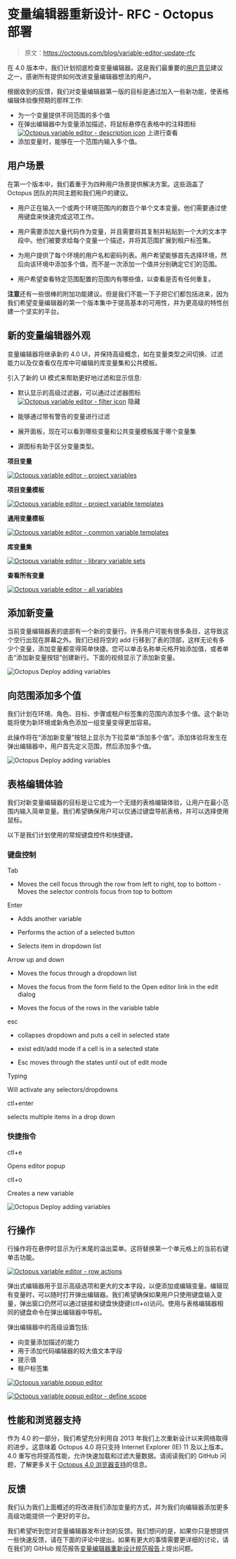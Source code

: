 # 变量编辑器重新设计- RFC - Octopus 部署

> 原文：<https://octopus.com/blog/variable-editor-update-rfc>

在 4.0 版本中，我们计划彻底检查变量编辑器。这是我们最重要的[用户意见](https://octopusdeploy.uservoice.com/forums/170787-general/suggestions/7192251-improve-variables-ui)建议之一，感谢所有提供如何改进变量编辑器想法的用户。

根据收到的反馈，我们对变量编辑器第一版的目标是通过加入一些新功能，使表格编辑体验像预期的那样工作:

*   为一个变量提供不同范围的多个值
*   在弹出编辑器中为变量添加描述，将鼠标悬停在表格中的注释图标 [![Octopus variable editor - description icon](img/1491b98b8b3e40cb62f405ce90818f5a.png)](#) 上进行查看
*   添加变量时，能够在一个范围内输入多个值。

## 用户场景

在第一个版本中，我们着重于为四种用户场景提供解决方案。这些涵盖了 Octopus 团队的共同主题和我们用户的建议。

*   用户正在输入一个或两个环境范围内的数百个单个文本变量。他们需要通过使用键盘来快速完成这项工作。

*   用户需要添加大量代码作为变量，并且需要将其复制并粘贴到一个大的文本字段中。他们被要求给每个变量一个描述，并将其范围扩展到租户标签集。

*   为用户提供了每个环境的用户名和密码列表。用户希望能够首先选择环境，然后向该环境中添加多个值，而不是一次添加一个值并分别确定它们的范围。

*   用户希望查看特定范围配置的范围内有哪些值，以查看是否有任何重复。

**注意**还有一些很棒的附加功能建议。但是我们不能一下子把它们都包括进来，因为我们希望变量编辑器的第一个版本集中于提高基本的可用性，并为更高级的特性创建一个坚实的平台。

## 新的变量编辑器外观

变量编辑器将继承新的 4.0 UI，并保持高级概念，如在变量类型之间切换、过滤能力以及仅查看仅在库中可编辑的库变量集和公共模板。

引入了新的 UI 模式来帮助更好地过滤和显示信息:

*   默认显示的高级过滤器，可以通过过滤器图标 [![Octopus variable editor - filter icon](img/865ac9b51416ac99556e2567fef54d4a.png)](#) 隐藏

*   能够通过带有警告的变量进行过滤

*   展开面板，现在可以看到哪些变量和公共变量模板属于哪个变量集

*   源图标有助于区分变量类型。

**项目变量**

[![Octopus variable editor - project variables](img/809fa502eff2588fdf47b4992dec655b.png)](#)

**项目变量模板**

[![Octopus variable editor - project variable templates](img/8c95d01d740583739f9d1dbe3c934efe.png)](#)

**通用变量模板**

[![Octopus variable editor - common variable templates](img/5d2439a1d5c1b899bd9b9df76b625a8c.png)](#)

**库变量集**

[![Octopus variable editor - library variable sets](img/a26b089f153e0f392520be9511ac9c54.png)](#)

**查看所有变量**

[![Octopus variable editor - all variables](img/a9aeab175bd2747181d79d898ba2826e.png)](#)

## 添加新变量

当前变量编辑器表的底部有一个新的变量行。许多用户可能有很多条目，这导致这个空行出现在屏幕之外。我们已经将空的 add 行移到了表的顶部，这样无论有多少个变量，添加变量都变得简单快捷。您可以单击名称单元格开始添加值，或者单击“添加新变量按钮”创建新行。下面的视频显示了添加新变量。

![Octopus Deploy adding variables](img/1a6d0e829ae0d706baba41661b34aac2.png)

## 向范围添加多个值

我们计划在环境、角色、目标、步骤或租户标签集的范围内添加多个值。这个新功能将使为新环境或新角色添加一组变量变得更加容易。

此操作将在“添加新变量”按钮上显示为下拉菜单“添加多个值”。添加体验将发生在弹出编辑器中，用户首先定义范围，然后添加多个值。

![Octopus Deploy adding variables](img/94300d2ae83723a1a589580e7113a43e.png)

## 表格编辑体验

我们对新变量编辑器的目标是让它成为一个无缝的表格编辑体验，让用户在最小范围内输入简单变量。我们希望确保用户可以仅通过键盘导航表格，并可以选择使用鼠标。

以下是我们计划使用的常规键盘控件和快捷键。

### 键盘控制

Tab

- Moves the cell focus through the row from left to right, top to bottom - Moves the selector controls focus from top to bottom

Enter

- Adds another variable

- Performs the action of a selected button

- Selects item in dropdown list

Arrow up and down

- Moves the focus through a dropdown list

- Moves the focus from the form field to the Open editor link in the edit dialog

- Moves the focus of the rows in the variable table

esc

- collapses dropdown and puts a cell in selected state

- exist edit/add mode if a cell is in a selected state

- Esc moves through the states until out of edit mode

Typing

Will activate any selectors/dropdowns

ctl+enter

selects multiple items in a drop down

### 快捷指令

ctl+e

Opens editor popup

ctl+o

Creates a new variable

![Octopus Deploy adding variables](img/359e8ce2159eff9418f22293d5641589.png)

## 行操作

行操作将在悬停时显示为行末尾的溢出菜单。这将替换第一个单元格上的当前右键单击功能。

[![Octopus variable editor - row actions](img/cd61c0e8fb08ab0e79924cf0bc8643b6.png)](#)

弹出式编辑器用于显示高级选项和更大的文本字段，以便添加或编辑变量。编辑现有变量时，可以随时打开弹出编辑器。我们希望确保如果用户只使用键盘输入变量，弹出窗口仍然可以通过链接和键盘快捷键(ctl+o)访问。使用与表格编辑器相同的键盘命令在弹出编辑器中导航。

弹出编辑器中的高级设置包括:

*   向变量添加描述的能力
*   用于添加代码编辑器的较大值文本字段
*   提示值
*   租户标签集

[![Octopus variable popup editor](img/a81047135692dcd20d4b93bc9362fc0c.png)](#)

[![Octopus variable popup editor - define scope](img/143b667c1555b2551f37590d75054d8b.png)](#)

## 性能和浏览器支持

作为 4.0 的一部分，我们希望充分利用自 2013 年我们上次重新设计以来网络取得的进步。这意味着 Octopus 4.0 将只支持 Internet Explorer (IE) 11 及以上版本。4.0 重写也将提高性能，允许快速加载和过滤大量数据。请阅读我们的 GitHub 问题，了解更多关于 [Octopus 4.0 浏览器支持](https://github.com/OctopusDeploy/Issues/issues/3457)的信息。

## 反馈

我们认为我们上面概述的将改进我们添加变量的方式，并为我们向编辑器添加更多高级功能提供一个更好的平台。

我们希望听到您对变量编辑器发布计划的反馈。我们想问的是，如果你只是想提供一些快速反馈，请在下面的评论中提出。如果有更大的事情需要更详细的讨论，请在我们的 GitHub 规范报告[变量编辑器重新设计规范报告](https://github.com/OctopusDeploy/Specs/blob/master/VariableEditorRedesign/index.md)上提出问题。